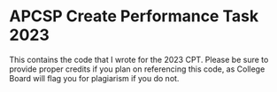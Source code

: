 # APCSP Create Performance Task 2023
This contains the code that I wrote for the 2023 CPT. Please be sure to provide proper credits if you plan on referencing this code, as College Board will flag you for plagiarism if you do not.
